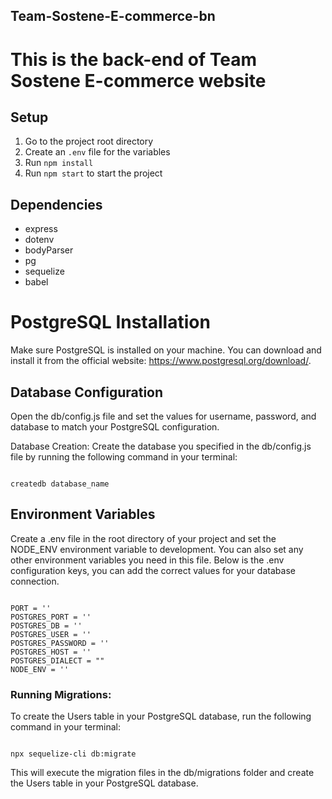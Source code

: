 ## Team-Sostene-E-commerce-bn

# This is the back-end of Team Sostene E-commerce website

## Setup

1. Go to the project root directory
2. Create an `.env` file for the variables
3. Run `npm install`
5. Run `npm start` to start the project


## Dependencies
- express
- dotenv
- bodyParser
- pg
- sequelize
- babel

# PostgreSQL Installation

Make sure PostgreSQL is installed on your machine. You can download and install it from the official website: https://www.postgresql.org/download/.

## Database Configuration

Open the db/config.js file and set the values for username, password, and database to match your PostgreSQL configuration.

Database Creation: Create the database you specified in the db/config.js file by running the following command in your terminal:
```

createdb database_name

```
## Environment Variables

Create a .env file in the root directory of your project and set the NODE_ENV environment variable to development. You can also set any other environment variables you need in this file. Below is the .env configuration keys, you can add the correct values for your database connection.
```

PORT = ''
POSTGRES_PORT = ''
POSTGRES_DB = ''
POSTGRES_USER = ''
POSTGRES_PASSWORD = ''
POSTGRES_HOST = ''
POSTGRES_DIALECT = ""
NODE_ENV = ''

```

### Running Migrations:

To create the Users table in your PostgreSQL database, run the following command in your terminal:
```

npx sequelize-cli db:migrate

```
This will execute the migration files in the db/migrations folder and create the Users table in your PostgreSQL database.

